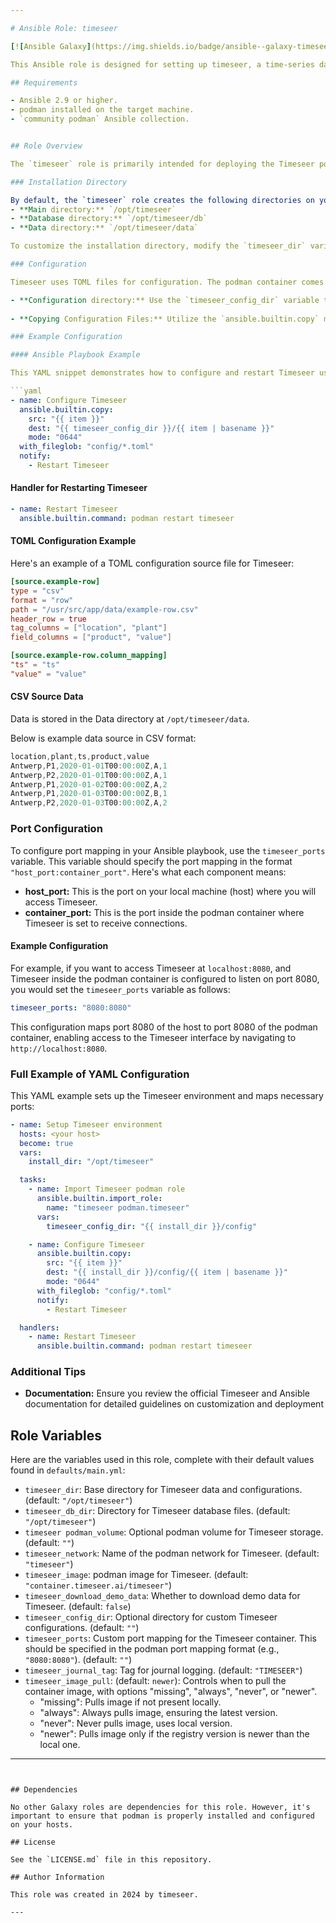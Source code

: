 ```yaml
---

# Ansible Role: timeseer

[![Ansible Galaxy](https://img.shields.io/badge/ansible--galaxy-timeseer-yellow.svg)](https://galaxy.ansible.com/ui/namespaces/timeseer/)

This Ansible role is designed for setting up timeseer, a time-series data analysis platform, particularly in a podman environment. It handles storage directory preparations, podman volume configurations, and manages the deployment of timeseer in a podman container.

## Requirements

- Ansible 2.9 or higher.
- podman installed on the target machine.
- `community podman` Ansible collection.


## Role Overview

The `timeseer` role is primarily intended for deploying the Timeseer podman container. It is ideally suited for a limited Proof of Concept (POC) involving 1-2 users. This setup does not require authentication or a web server and can be run locally.

### Installation Directory

By default, the `timeseer` role creates the following directories on your local machine:
- **Main directory:** `/opt/timeseer`
- **Database directory:** `/opt/timeseer/db`
- **Data directory:** `/opt/timeseer/data`

To customize the installation directory, modify the `timeseer_dir` variable in your Ansible playbook.

### Configuration

Timeseer uses TOML files for configuration. The podman container comes with a default configuration file, but additional configuration files are often necessary for adding sources.

- **Configuration directory:** Use the `timeseer_config_dir` variable to specify a directory for your TOML files. 
  
- **Copying Configuration Files:** Utilize the `ansible.builtin.copy` module to copy TOML files from the local machine (where the playbook is run) to the target machine where the Timeseer tasks are being executed.

### Example Configuration

#### Ansible Playbook Example

This YAML snippet demonstrates how to configure and restart Timeseer using `ansible.builtin.copy` module.

```yaml
- name: Configure Timeseer
  ansible.builtin.copy:
    src: "{{ item }}"
    dest: "{{ timeseer_config_dir }}/{{ item | basename }}"
    mode: "0644"
  with_fileglob: "config/*.toml"
  notify:
    - Restart Timeseer
```

#### Handler for Restarting Timeseer

```yaml
- name: Restart Timeseer
  ansible.builtin.command: podman restart timeseer
```

#### TOML Configuration Example

Here's an example of a TOML configuration source file for Timeseer:

```toml
[source.example-row]
type = "csv"
format = "row"
path = "/usr/src/app/data/example-row.csv"
header_row = true
tag_columns = ["location", "plant"]
field_columns = ["product", "value"]

[source.example-row.column_mapping]
"ts" = "ts"
"value" = "value"
```

#### CSV Source Data
Data is stored in the Data directory at  `/opt/timeseer/data`. 

Below is example data source in CSV format:


```cs
location,plant,ts,product,value
Antwerp,P1,2020-01-01T00:00:00Z,A,1
Antwerp,P2,2020-01-01T00:00:00Z,A,1
Antwerp,P1,2020-01-02T00:00:00Z,A,2
Antwerp,P1,2020-01-03T00:00:00Z,B,1
Antwerp,P2,2020-01-03T00:00:00Z,A,2
```

### Port Configuration

To configure port mapping in your Ansible playbook, use the `timeseer_ports` variable. This variable should specify the port mapping in the format `"host_port:container_port"`. Here's what each component means:

- **host_port:** This is the port on your local machine (host) where you will access Timeseer.
- **container_port:** This is the port inside the podman container where Timeseer is set to receive connections.

#### Example Configuration

For example, if you want to access Timeseer at `localhost:8080`, and Timeseer inside the podman container is configured to listen on port 8080, you would set the `timeseer_ports` variable as follows:

```yaml
timeseer_ports: "8080:8080"
```

This configuration maps port 8080 of the host to port 8080 of the podman container, enabling access to the Timeseer interface by navigating to `http://localhost:8080`.



### Full Example of YAML Configuration

This YAML example sets up the Timeseer environment and maps necessary ports:

```yaml
- name: Setup Timeseer environment
  hosts: <your host>
  become: true
  vars:
    install_dir: "/opt/timeseer"

  tasks:
    - name: Import Timeseer podman role
      ansible.builtin.import_role:
        name: "timeseer podman.timeseer"
      vars:
        timeseer_config_dir: "{{ install_dir }}/config"

    - name: Configure Timeseer
      ansible.builtin.copy:
        src: "{{ item }}"
        dest: "{{ install_dir }}/config/{{ item | basename }}"
        mode: "0644"
      with_fileglob: "config/*.toml"
      notify:
        - Restart Timeseer

  handlers:
    - name: Restart Timeseer
      ansible.builtin.command: podman restart timeseer

```

### Additional Tips

- **Documentation:** Ensure you review the official Timeseer and Ansible documentation for detailed guidelines on customization and deployment

## Role Variables

Here are the variables used in this role, complete with their default values found in `defaults/main.yml`:

- `timeseer_dir`: Base directory for Timeseer data and configurations. (default: `"/opt/timeseer"`)
- `timeseer_db_dir`: Directory for Timeseer database files. (default: `"/opt/timeseer"`)
- `timeseer podman_volume`: Optional podman volume for Timeseer storage. (default: `""`)
- `timeseer_network`: Name of the podman network for Timeseer. (default: `"timeseer"`)
- `timeseer_image`: podman image for Timeseer. (default: `"container.timeseer.ai/timeseer"`)
- `timeseer_download_demo_data`: Whether to download demo data for Timeseer. (default: `false`)
- `timeseer_config_dir`: Optional directory for custom Timeseer configurations. (default: `""`)
- `timeseer_ports`: Custom port mapping for the Timeseer container. This should be specified in the podman port mapping format (e.g., `"8080:8080"`). (default: `""`)
- `timeseer_journal_tag`: Tag for journal logging. (default: `"TIMESEER"`)
- `timeseer_image_pull`: (default: `newer`): Controls when to pull the container image, with options "missing", "always", "never", or "newer". 
  - "missing": Pulls image if not present locally.
  - "always": Always pulls image, ensuring the latest version.
  - "never": Never pulls image, uses local version.
  - "newer": Pulls image only if the registry version is newer than the local one.
---
```


## Dependencies

No other Galaxy roles are dependencies for this role. However, it's important to ensure that podman is properly installed and configured on your hosts.

## License

See the `LICENSE.md` file in this repository.

## Author Information

This role was created in 2024 by timeseer.

---
